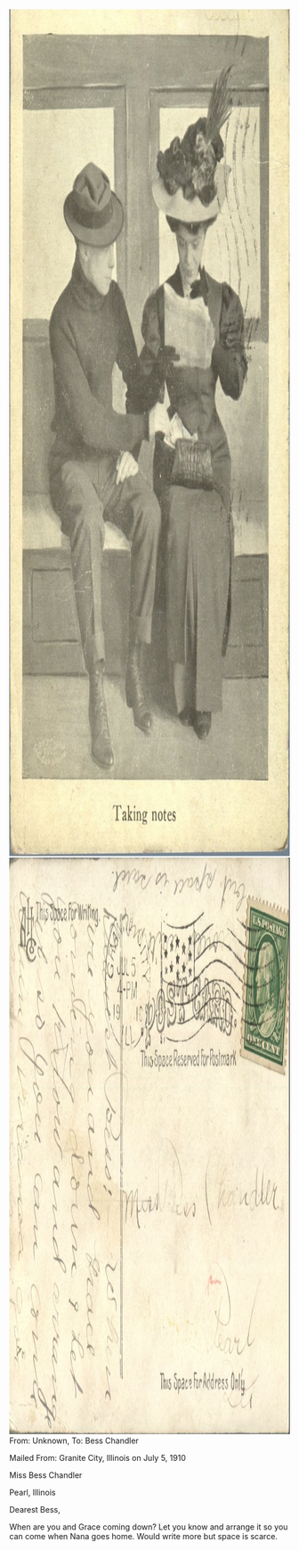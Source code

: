 <html><body><a href="/wp-content/uploads/2014/06/postcard-2014-20140602_18012127_0440.jpg"><img class="alignnone size-full wp-image-1047" src="/wp-content/uploads/2014/06/postcard-2014-20140602_18012127_0440.jpg" alt="postcard-2014-20140602_18012127_0440" width="1040" height="1522"></a> <a href="/wp-content/uploads/2014/06/postcard-2014-20140602_18012905_0441.jpg"><img class="alignnone size-full wp-image-1048" src="/wp-content/uploads/2014/06/postcard-2014-20140602_18012905_0441.jpg" alt="postcard-2014-20140602_18012905_0441" width="1547" height="1036"></a>From: Unknown, To: Bess Chandler

Mailed From: Granite City, Illinois on July 5, 1910



Miss Bess Chandler

Pearl, Illinois



Dearest Bess,

When are you and Grace coming down? Let you know and arrange it so you can come when Nana goes home. Would write more but space is scarce.</body></html>